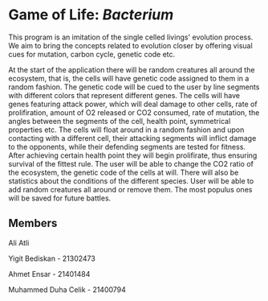 # Game of Life: <i>Bacterium</i>

This program is an imitation of the single celled livings' evolution process. We aim to bring the concepts related to  evolution closer by offering visual cues for mutation, carbon cycle, genetic code  etc. 

At the start of the application there will be random creatures all around the ecosystem, that is, the cells will have genetic code assigned to them in a random fashion. The genetic code will be cued to the user by line segments with different colors that represent different genes. The cells will have genes featuring attack power, which will deal damage to other cells, rate of prolifiration, amount of O2 released or CO2 consumed, rate of mutation, the angles between the segments of the cell, health point, symmetrical properties etc. 
The cells will float around in a random fashion and upon contacting with a different cell, their attacking segments will inflict damage to the opponents, while their defending segments are tested for fitness. After achieving certain health point they will begin prolifirate, thus ensuring survival of the fittest rule. The user will be able to change the CO2 ratio of the ecosystem, the genetic code of the cells at will. There will also be statistics about the conditions of the different species.
User will be able to add random creatures all around or remove them. The most populus ones will be saved for future battles.

## Members

Ali Atli

Yigit Bediskan - 21302473

Ahmet Ensar - 21401484

Muhammed Duha Celik - 21400794
